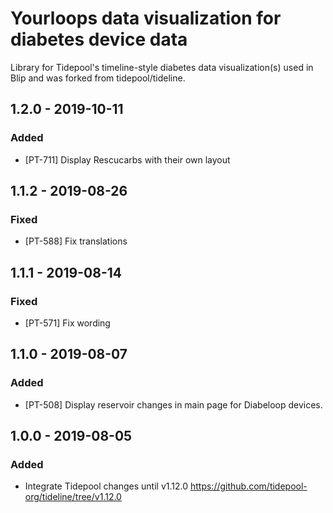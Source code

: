 # Yourloops data visualization for diabetes device data 
Library for Tidepool's timeline-style diabetes data visualization(s) used in Blip and was forked from tidepool/tideline.

## 1.2.0 - 2019-10-11
### Added
- [PT-711] Display Rescucarbs with their own layout

## 1.1.2 - 2019-08-26
### Fixed
- [PT-588] Fix translations

## 1.1.1 - 2019-08-14
### Fixed
- [PT-571] Fix wording

## 1.1.0 - 2019-08-07
### Added
- [PT-508] Display reservoir changes in main page for Diabeloop devices.

## 1.0.0 - 2019-08-05
### Added
- Integrate Tidepool changes until v1.12.0 https://github.com/tidepool-org/tideline/tree/v1.12.0
